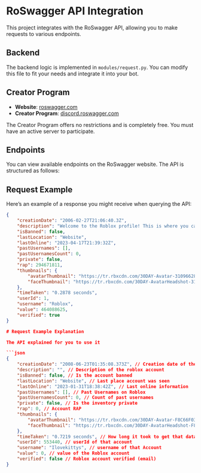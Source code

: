 # RoSwagger API Integration

This project integrates with the RoSwagger API, allowing you to make requests to various endpoints.

## Backend

The backend logic is implemented in `modules/request.py`. You can modify this file to fit your needs and integrate it into your bot.

## Creator Program

- **Website**: [roswagger.com](https://roswagger.com)
- **Creator Program**: [discord.roswagger.com](https://discord.roswagger.com)

The Creator Program offers no restrictions and is completely free. You must have an active server to participate.

## Endpoints

You can view available endpoints on the RoSwagger website. The API is structured as follows:


## Request Example

Here’s an example of a response you might receive when querying the API:

```json
{
    "creationDate": "2006-02-27T21:06:40.3Z",
    "description": "Welcome to the Roblox profile! This is where you can check out the newest items in the catalog, and get a jumpstart on exploring and building on our Imagination Platform. If you want news on updates to the Roblox platform, or great new experiences to play with friends, check out blog.roblox.com. Please note, this is an automated account. If you need to reach Roblox for any customer service needs find help at www.roblox.com/help",
    "isBanned": false,
    "lastLocation": "Website",
    "lastOnline": "2023-04-17T21:39:32Z",
    "pastUsernames": [],
    "pastUsernamesCount": 0,
    "private": false,
    "rap": 294671811,
    "thumbnails": {
        "avatarThumbnail": "https://tr.rbxcdn.com/30DAY-Avatar-310966282D3529E36976BF6B07B1DC90-Png/420/420/Avatar/Png/noFilter",
        "faceThumbnail": "https://tr.rbxcdn.com/30DAY-AvatarHeadshot-310966282D3529E36976BF6B07B1DC90-Png/420/420/AvatarHeadshot/Png/noFilter"
    },
    "timeTaken": "0.2878 seconds",
    "userId": 1,
    "username": "Roblox",
    "value": 464088625,
    "verified": true
}

# Request Example Explanation

The API explained for you to use it

```json
{
    "creationDate": "2008-06-23T01:35:08.373Z", // Creation date of the roblox account
    "description": "", // Description of the roblox account
    "isBanned": false, // Is the account banned
    "lastLocation": "Website", // Last place account was seen
    "lastOnline": "2023-01-31T18:38:42Z", // Last online information
    "pastUsernames": [], // Past Usernames on Roblox
    "pastUsernamesCount": 0, // Count of past usernames
    "private": false, // Is the inventory private
    "rap": 0, // Account RAP
    "thumbnails": {
        "avatarThumbnail": "https://tr.rbxcdn.com/30DAY-Avatar-F8C66F037ACED3B0255AEBFD956E492C-Png/420/420/Avatar/Png/noFilter", // Avatar thumbnail
        "faceThumbnail": "https://tr.rbxcdn.com/30DAY-AvatarHeadshot-F8C66F037ACED3B0255AEBFD956E492C-Png/420/420/AvatarHeadshot/Png/noFilter" // Just the face thumbnail
    },
    "timeTaken": "0.7219 seconds", // How long it took to get that data
    "userId": 553440, // userId of that account
    "username": "Ilovekittys", // username of that Account
    "value": 0, // value of the Roblox account
    "verified": false // Roblox account verified (email)
}
```
